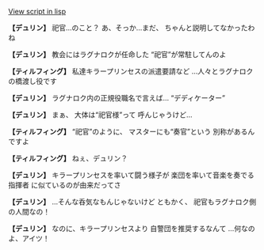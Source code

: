 [View script in lisp](../scripts/1220302.txt)

**【デュリン】**
祀官…のこと？
あ、そっか…まだ、
ちゃんと説明してなかったわね

**【デュリン】**
教会にはラグナロクが任命した
“祀官”が常駐してんのよ

**【ティルフィング】**
私達キラープリンセスの派遣要請など
…人々とラグナロクの橋渡し役です

**【デュリン】**
ラグナロク内の正規役職名で言えば…
“デディケーター”

**【デュリン】**
まぁ、
大体は“祀官様”って
呼んじゃうけど…

**【ティルフィング】**
“祀官”のように、
マスターにも“奏官”という
別称があるんですよ

**【ティルフィング】**
ねぇ、デュリン？

**【デュリン】**
キラープリンセスを率いて闘う様子が
楽団を率いて音楽を奏でる指揮者
に似ているのが由来だってさ

**【デュリン】**
…そんな呑気なもんじゃないけど
ともかく、
祀官もラグナロク側の人間なの！

**【デュリン】**
なのに、キラープリンセスより
自警団を推奨するなんて
…何なのよ、アイツ！